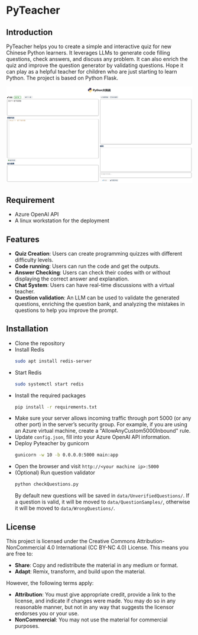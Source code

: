 # PyTeacher
## Introduction
PyTeacher helps you to create a simple and interactive quiz for new Chinese Python learners. It leverages LLMs to generate code filling questions, check answers, and discuss any problem. It can also enrich the quiz and improve the question generator by validating questions. Hope it can play as a helpful teacher for children who are just starting to learn Python. The project is based on Python Flask.

![Screenshot.png](Screenshot.png)

## Requirement
- Azure OpenAI API
- A linux workstation for the deployment

## Features
- **Quiz Creation**: Users can create programming quizzes with different difficulty levels.
- **Code running**: Users can run the code and get the outputs. 
- **Answer Checking**: Users can check their codes with or without displaying the correct answer and explanation.
- **Chat System**: Users can have real-time discussions with a virtual teacher.
- **Question validation**: An LLM can be used to validate the generated questions, enriching the question bank, and analyzing the mistakes in questions to help you improve the prompt.

## Installation
- Clone the repository
- Install Redis
    ```bash
    sudo apt install redis-server
    ```
- Start Redis
    ```bash
    sudo systemctl start redis
    ```
- Install the required packages
    ```bash
    pip install -r requirements.txt
    ```
- Make sure your server allows incoming traffic through port 5000 (or any other port) in the server’s security group. For example, if you are using an Azure virtual machine, create a "AllowAnyCustom5000Inbound" rule.
- Update ```config.json```, fill into your Azure OpenAI API information.
- Deploy Pyteacher by gunicorn
    ```bash
    gunicorn -w 10 -b 0.0.0.0:5000 main:app
    ```
- Open the browser and visit `http://<your machine ip>:5000`
- (Optional) Run question validator
    ```bash
    python checkQuestions.py
    ```
    By default new questions will be saved in ```data/UnverifiedQuestions/```. If a question is valid, it will be moved to ```data/QuestionSamples/```, otherwise it will be moved to ```data/WrongQuestions/```.

## License
This project is licensed under the Creative Commons Attribution-NonCommercial 4.0 International (CC BY-NC 4.0) License. This means you are free to:
- **Share**: Copy and redistribute the material in any medium or format.
- **Adapt**: Remix, transform, and build upon the material.

However, the following terms apply:
- **Attribution**: You must give appropriate credit, provide a link to the license, and indicate if changes were made. You may do so in any reasonable manner, but not in any way that suggests the licensor endorses you or your use.
- **NonCommercial**: You may not use the material for commercial purposes.
